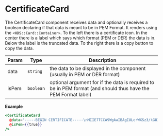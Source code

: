 # CertificateCard

The CertificateCard component receives data and optionally receives a boolean declaring if that data is meant to be in PEM
Format. It renders using the `<HDS::Card::Container>`. To the left there is a certificate icon. In the center there is a label
which says which format (PEM or DER) the data is in. Below the label is the truncated data. To the right there is a copy
button to copy the data.

| Param | Type                 | Description                                                                                                   |
| ----- | -------------------- | ------------------------------------------------------------------------------------------------------------- |
| data  | <code>string</code>  | the data to be displayed in the component (usually in PEM or DER format)                                      |
| isPem | <code>boolean</code> | optional argument for if the data is required to be in PEM format (and should thus have the PEM Format label) |

**Example**

```hbs preview-template
<CertificateCard
  @data='-----BEGIN CERTIFICATE-----\nMIIE7TCCA9WgAwIBAgIULcrWXSz3/kG81EgBo0A4Zt'
  @isPem={{true}}
/>
```

